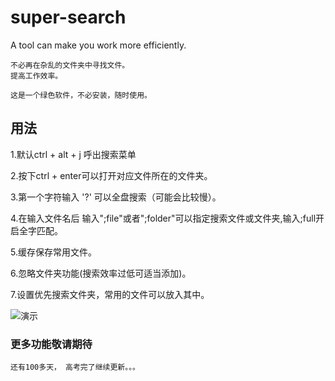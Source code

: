 # super-search
A tool can make you work more efficiently.


    不必再在杂乱的文件夹中寻找文件。
    提高工作效率。
   
    这是一个绿色软件，不必安装，随时使用。
## 用法
1.默认ctrl + alt + j 呼出搜索菜单  

2.按下ctrl + enter可以打开对应文件所在的文件夹。  

3.第一个字符输入 '?'  可以全盘搜索（可能会比较慢）。  

4.在输入文件名后 输入";file"或者";folder"可以指定搜索文件或文件夹,输入;full开启全字匹配。

5.缓存保存常用文件。  

6.忽略文件夹功能(搜索效率过低可适当添加)。  

7.设置优先搜索文件夹，常用的文件可以放入其中。  

    
![演示](https://github.com/XUANXUQAQ/super-search/raw/master/%E6%BC%94%E7%A4%BA.gif)
    
### 更多功能敬请期待
    还有100多天， 高考完了继续更新。。。
    
   
